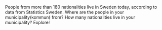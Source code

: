 

People from more than 180 nationalities live in Sweden today, according to data from Statistics Sweden. Where are the people in your municipality(kommun) from? How many nationalities live in your municipality?  Explore!

